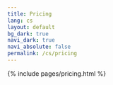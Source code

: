 ```yaml
---
title: Pricing
lang: cs
layout: default
bg_dark: true
navi_dark: true
navi_absolute: false
permalink: /cs/pricing
---
```


{% include pages/pricing.html %}
